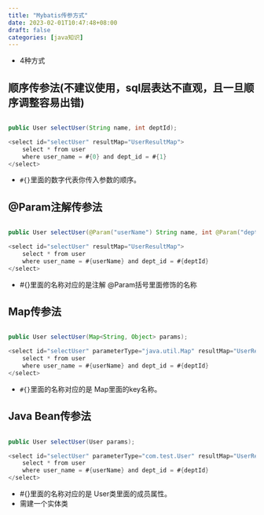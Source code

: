 ```yaml
---
title: "Mybatis传参方式"
date: 2023-02-01T10:47:48+08:00
draft: false
categories: [java知识]
---
```


[//]: # (![集合]&#40;/img/集合/img.png&#41;)

* 4种方式

## 顺序传参法(不建议使用，sql层表达不直观，且一旦顺序调整容易出错)

```java

public User selectUser(String name, int deptId);

<select id="selectUser" resultMap="UserResultMap">
    select * from user
    where user_name = #{0} and dept_id = #{1}
</select>

```

* `#{}`里面的数字代表你传入参数的顺序。

## @Param注解传参法

```java

public User selectUser(@Param("userName") String name, int @Param("deptId") deptId);

<select id="selectUser" resultMap="UserResultMap">
    select * from user
    where user_name = #{userName} and dept_id = #{deptId}
</select>

```

* #{}里面的名称对应的是注解 @Param括号里面修饰的名称

## Map传参法

```java

public User selectUser(Map<String, Object> params);

<select id="selectUser" parameterType="java.util.Map" resultMap="UserResultMap">
    select * from user
    where user_name = #{userName} and dept_id = #{deptId}
</select>

```

* `#{}`里面的名称对应的是 Map里面的key名称。

## Java Bean传参法

```java

public User selectUser(User params);

<select id="selectUser" parameterType="com.test.User" resultMap="UserResultMap">
    select * from user
    where user_name = #{userName} and dept_id = #{deptId}
</select>

```

* #{}里面的名称对应的是 User类里面的成员属性。 
* 需建一个实体类



